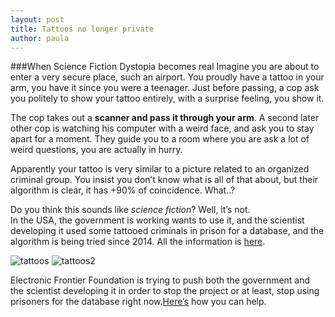 ```yaml
---
layout: post
title: Tattoos no longer private
author: paula
---
```

###When Science Fiction Dystopia becomes real
Imagine you are about to enter a very secure place, such an airport. You proudly have a tattoo in your arm, you have it since you were a teenager. Just before passing, a cop ask you politely to show your tattoo entirely, with a surprise feeling, you show it.

The cop takes out a **scanner and pass it through your arm**. A second later other cop is watching his computer with a weird face, and ask you to stay apart for a moment. They guide you to a room where you are ask a lot of weird questions, you are actually in hurry.

Apparently your tattoo is very similar to a picture related to an organized criminal group. You insist you don’t know what is all of that about, but their algorithm is clear, it has +90% of coincidence. What..?

Do you think this sounds like _science fiction_? Well, it’s not.  
In the USA, the government is working wants to use it, and the scientist developing it used some tattooed criminals in prison for a database, and the algorithm is being tried since 2014. All the information is [here](https://www.eff.org/deeplinks/2016/06/tattoo-recognition-research-threatens-free-speech-and-privacy).  

![tattoos](http://67.media.tumblr.com/a146348e29b668aa56ef256ed58e6963/tumblr_inline_o9aibfHPAQ1r85md1_500.png)
![tattoos2](http://66.media.tumblr.com/29aada47440452aae35a95cb3db6fc76/tumblr_inline_o9aia44YI81r85md1_500.png)

Electronic Frontier Foundation is trying to push both the government and the scientist developing it in order to stop the project or at least, stop using prisoners for the database right now.[Here’s](https://act.eff.org/action/stop-the-government-s-tattoo-recognition-experiments) how you can help.  
